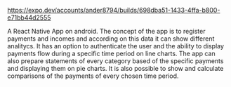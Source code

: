 https://expo.dev/accounts/ander8794/builds/698dba51-1433-4ffa-b800-e71bb44d2555

A React Native App on android. The concept of the app is to
register payments and incomes and according on this data it
can show different analitycs. It has an option to authenticate the
user and the ability to display payments flow during a specific
time period on line charts. The app can also prepare statements
of every category based of the specific payments and displaying
them on pie charts. It is also possible to show and calculate
comparisons of the payments of every chosen time period.
